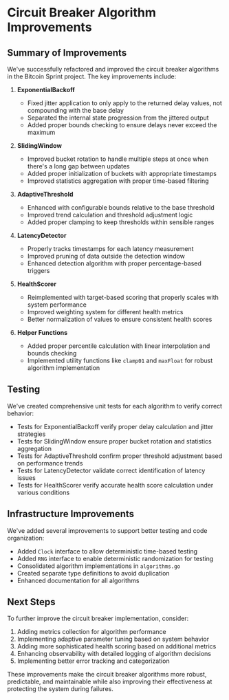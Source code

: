 # Circuit Breaker Algorithm Improvements

## Summary of Improvements

We've successfully refactored and improved the circuit breaker algorithms in the Bitcoin Sprint project. The key improvements include:

1. **ExponentialBackoff**
   - Fixed jitter application to only apply to the returned delay values, not compounding with the base delay
   - Separated the internal state progression from the jittered output
   - Added proper bounds checking to ensure delays never exceed the maximum

2. **SlidingWindow**
   - Improved bucket rotation to handle multiple steps at once when there's a long gap between updates
   - Added proper initialization of buckets with appropriate timestamps
   - Improved statistics aggregation with proper time-based filtering

3. **AdaptiveThreshold**
   - Enhanced with configurable bounds relative to the base threshold
   - Improved trend calculation and threshold adjustment logic
   - Added proper clamping to keep thresholds within sensible ranges

4. **LatencyDetector**
   - Properly tracks timestamps for each latency measurement
   - Improved pruning of data outside the detection window
   - Enhanced detection algorithm with proper percentage-based triggers

5. **HealthScorer**
   - Reimplemented with target-based scoring that properly scales with system performance
   - Improved weighting system for different health metrics
   - Better normalization of values to ensure consistent health scores

6. **Helper Functions**
   - Added proper percentile calculation with linear interpolation and bounds checking
   - Implemented utility functions like `clamp01` and `maxFloat` for robust algorithm implementation

## Testing

We've created comprehensive unit tests for each algorithm to verify correct behavior:

- Tests for ExponentialBackoff verify proper delay calculation and jitter strategies
- Tests for SlidingWindow ensure proper bucket rotation and statistics aggregation
- Tests for AdaptiveThreshold confirm proper threshold adjustment based on performance trends
- Tests for LatencyDetector validate correct identification of latency issues
- Tests for HealthScorer verify accurate health score calculation under various conditions

## Infrastructure Improvements

We've added several improvements to support better testing and code organization:

- Added `Clock` interface to allow deterministic time-based testing
- Added `RNG` interface to enable deterministic randomization for testing
- Consolidated algorithm implementations in `algorithms.go`
- Created separate type definitions to avoid duplication
- Enhanced documentation for all algorithms

## Next Steps

To further improve the circuit breaker implementation, consider:

1. Adding metrics collection for algorithm performance
2. Implementing adaptive parameter tuning based on system behavior
3. Adding more sophisticated health scoring based on additional metrics
4. Enhancing observability with detailed logging of algorithm decisions
5. Implementing better error tracking and categorization

These improvements make the circuit breaker algorithms more robust, predictable, and maintainable while also improving their effectiveness at protecting the system during failures.
